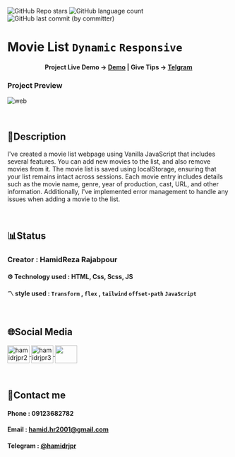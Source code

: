 ![GitHub Repo stars](https://img.shields.io/github/stars/hamidrjpr2/movielist?style=flat&logo=star) ![GitHub language count](https://img.shields.io/github/languages/count/hamidrjpr2/movielist?color=%23c1121f) ![GitHub last commit (by committer)](https://img.shields.io/github/last-commit/hamidrjpr2/movielist)

# Movie List `Dynamic` `Responsive`

<h4 align="center">
  <span>Project Live Demo -> </span>
  <a href="https://hamidrjpr2.github.io/quiz/" target="_blank">Demo</a>
  |
  <span>Give Tips -> </span>
  <a href="https://telegram.me/hamidrjpr" target="_blank">Telgram</a>
</h4>

### Project Preview
![web](https://github.com/hamidrjpr2/movielist/assets/155876163/b3a536b0-6525-4acb-86a8-f0c7917b8ab9)

<br>

## 📃Description
 I've created a movie list webpage using Vanilla JavaScript that includes several features. You can add new movies to the list, and also remove movies from it. The movie list is saved using localStorage, ensuring that your list remains intact across sessions. Each movie entry includes details such as the movie name, genre, year of production, cast, URL, and other information. Additionally, I've implemented error management to handle any issues when adding a movie to the list.
  
<br>

## 📊Status
### Creator : HamidReza Rajabpour
#### ⚙️ Technology used : HTML, Css, Scss, JS
#### 〽️ style used : `Transform` , `flex` , `tailwind` `offset-path` `JavaScript`
<br>

## 🌐Social Media
<p align="left"> 
  <a href="https://linkedin.com/in/hamidrjpr2" target="blank">
    <img align="center" src="https://raw.githubusercontent.com/rahuldkjain/github-profile-readme-generator/master/src/images/icons/Social/linked-in-alt.svg" alt="hamidrjpr2" height="40" width="50" />
  </a>
  <a href="https://instagram.com/hamidrjpr3" target="blank">
  <img align="center" src="https://raw.githubusercontent.com/rahuldkjain/github-profile-readme-generator/master/src/images/icons/Social/instagram.svg" alt="hamidrjpr3" height="40" width="50" />
  </a>
  <a href="https://github.com/hamidrjpr2">
    <img align="center" src="https://cdn.jsdelivr.net/gh/devicons/devicon/icons/github/github-original.svg" width="50" height="40">
  </a>
</p>
<br>

## 🔰Contact me
#### Phone : 09123682782
#### Email : hamid.hr2001@gmail.com
#### Telegram : [@hamidrjpr](https://telegram.me/hamidrjpr)
